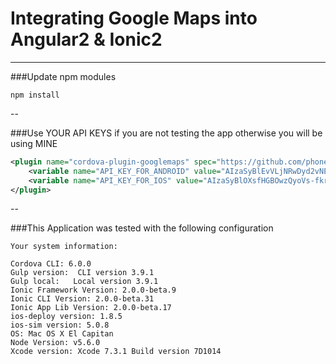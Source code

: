 # Integrating Google Maps into Angular2 & Ionic2
---

###Update npm modules
```
npm install 
```
--

###Use YOUR API KEYS if you are not testing the app otherwise you will be using MINE

```xml
<plugin name="cordova-plugin-googlemaps" spec="https://github.com/phonegap-googlemaps-plugin/cordova-plugin-googlemaps">
    <variable name="API_KEY_FOR_ANDROID" value="AIzaSyBlEvVLjNRwDyd2vNECoBSsS6v_yEYc0m0" />
    <variable name="API_KEY_FOR_IOS" value="AIzaSyBlOXsfHGBOwzQyoVs-fkrjo9LC8K3GeI0" />
</plugin>
```
--

###This Application was tested with the following configuration
```
Your system information:

Cordova CLI: 6.0.0
Gulp version:  CLI version 3.9.1
Gulp local:   Local version 3.9.1
Ionic Framework Version: 2.0.0-beta.9
Ionic CLI Version: 2.0.0-beta.31
Ionic App Lib Version: 2.0.0-beta.17
ios-deploy version: 1.8.5
ios-sim version: 5.0.8
OS: Mac OS X El Capitan
Node Version: v5.6.0
Xcode version: Xcode 7.3.1 Build version 7D1014
```
